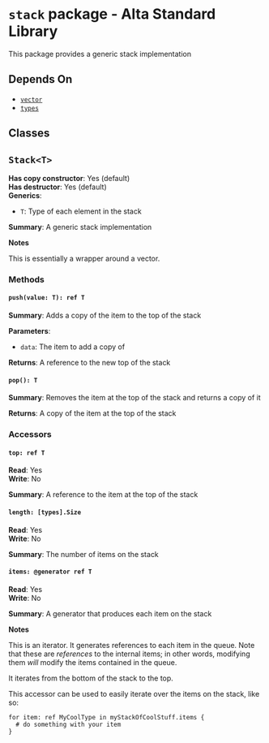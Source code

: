 # `stack` package - Alta Standard Library
This package provides a generic stack implementation

## Depends On
  * [`vector`](vector.md)
  * [`types`](types.md)

Classes
---
## `Stack<T>`
**Has copy constructor**: Yes (default)\
**Has destructor**: Yes (default)\
**Generics**:
  * `T`: Type of each element in the stack

**Summary**: A generic stack implementation

**Notes**

This is essentially a wrapper around a vector.

### Methods
#### `push(value: T): ref T`
**Summary**: Adds a copy of the item to the top of the stack

**Parameters**:
  * `data`: The item to add a copy of

**Returns**: A reference to the new top of the stack

#### `pop(): T`
**Summary**: Removes the item at the top of the stack and returns a copy of it

**Returns**: A copy of the item at the top of the stack

### Accessors
#### `top: ref T`
**Read**: Yes\
**Write**: No

**Summary**: A reference to the item at the top of the stack

#### `length: [types].Size`
**Read**: Yes\
**Write**: No

**Summary**: The number of items on the stack

#### `items: @generator ref T`
**Read**: Yes\
**Write**: No

**Summary**: A generator that produces each item on the stack

**Notes**

This is an iterator. It generates references to each item in the queue. Note that these are *references* to the internal items; in other words, modifying them *will* modify the items contained in the queue.

It iterates from the bottom of the stack to the top.

This accessor can be used to easily iterate over the items on the stack, like so:
```alta
for item: ref MyCoolType in myStackOfCoolStuff.items {
  # do something with your item
}
```
